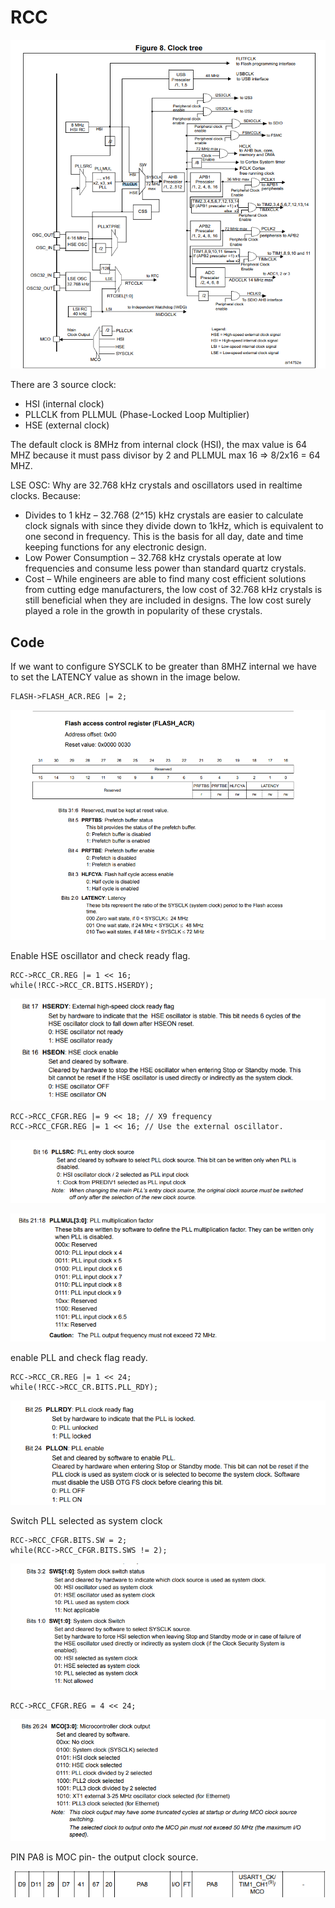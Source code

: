 #  RCC 

![alt text](image.png)

There are 3 source clock:
- HSI (internal clock)
- PLLCLK from PLLMUL (Phase-Locked Loop Multiplier)
- HSE (external clock)

The default clock is 8MHz from internal clock (HSI), the max value is 64 MHZ because it must  pass divisor by 2 and PLLMUL max 16 => 8/2x16 = 64 MHZ.

LSE OSC: Why are 32.768 kHz crystals and oscillators used in realtime clocks. Because:
- Divides to 1 kHz – 32.768 (2^15) kHz crystals are easier to calculate clock signals with since they divide down to 1kHz, which is equivalent to one second in frequency. This is the basis for all day, date and time keeping functions for any electronic design.
- Low Power Consumption – 32.768 kHz crystals operate at low frequencies and consume less power than standard quartz crystals.
- Cost – While engineers are able to find many cost efficient solutions from cutting edge manufacturers, the low cost of 32.768 kHz crystals is still beneficial when they are included in designs. The low cost surely played a role in the growth in popularity of these crystals.

## Code

If we want to configure SYSCLK to be greater than 8MHZ internal we have to set the LATENCY value as shown in the image below.  

    FLASH->FLASH_ACR.REG |= 2;
![alt text](image-1.png)

Enable HSE oscillator and check ready flag.

	RCC->RCC_CR.REG |= 1 << 16;
	while(!RCC->RCC_CR.BITS.HSERDY);

![alt text](image-2.png)

	RCC->RCC_CFGR.REG |= 9 << 18; // X9 frequency
	RCC->RCC_CFGR.REG |= 1 << 16; // Use the external oscillator.

![alt text](image-3.png)

![alt text](image-4.png)

enable PLL and check flag ready.

	RCC->RCC_CR.REG |= 1 << 24;
	while(!RCC->RCC_CR.BITS.PLL_RDY);

![alt text](image-9.png)

Switch PLL selected as system clock

	RCC->RCC_CFGR.BITS.SW = 2;
	while(RCC->RCC_CFGR.BITS.SWS != 2);

![alt text](image-6.png)

    RCC->RCC_CFGR.REG = 4 << 24;

![alt text](image-7.png)

PIN PA8 is MOC pin- the output clock source.

![alt text](image-8.png)
